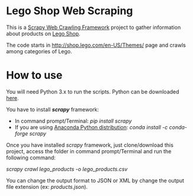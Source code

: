 # Lego Shop Web Scraping

This is a [Scrapy Web Crawling Framework](https://scrapy.org/) project to gather information about products on [Lego Shop](https://shop.lego.com/en-US).

The code starts in http://shop.lego.com/en-US/Themes/ page and crawls among categories of Lego. 

# How to use

You will need Python 3.x to run the scripts.
Python can be downloaded [here](https://www.python.org/downloads/).

You have to install ***scrapy*** framework:
* In command prompt/Terminal: *pip install scrapy*
* If you are using [Anaconda Python distribution](https://anaconda.org/anaconda/python): *conda install -c conda-forge scrapy*

Once you have installed *scrapy* framework, just clone/download this project, access the folder in command prompt/Terminal and run the following command:

*scrapy crawl lego_products -o lego_products.csv*

You can change the output format to JSON or XML by change the output file extension (ex: *products.json*).
